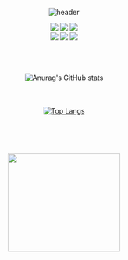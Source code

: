 <div align="center">

 
![header](https://capsule-render.vercel.app/api?type=waving&color=timeGradient&text=Wonseon&fontSize=200&fontColor=00000000&stroke=00FF00)

<div>
<img src="https://img.shields.io/badge/Java-000000?logo=Java&logoColor=white" />
<img src="https://img.shields.io/badge/Python-000000?logo=Python&logoColor=white" />
<img src="https://img.shields.io/badge/MySql-000000?style=flat&logo=MySQL&logoColor=white" />
<br/>
<img src="https://img.shields.io/badge/AWS-000000?style=flat&logo=Amazon AWS&logoColor=white" />
<img src="https://img.shields.io/badge/Spring-000000?style=flat&logo=Spring Boot&logoColor=white" />  
<img src="https://img.shields.io/badge/Docker-000000?style=flat&logo=Docker&logoColor=white" />  
</div>

<br/><br/><br/>
![Anurag's GitHub stats](https://github-readme-stats.vercel.app/api?username=thdefn&count_private=true&show_icons=true&bg_color=00000000)
<br/><br/><br/><br/>
[![Top Langs](https://github-readme-stats.vercel.app/api/top-langs/?username=thdefn&hide=Jupyter%20Notebook,javascript,html,css&layout=compact&theme=transparent)](https://github.com/anuraghazra/github-readme-stats)

<br/><br/><br/>

<img src="https://user-images.githubusercontent.com/80521474/213585703-d37d84af-2599-4758-b380-03deed4aeb38.gif" width="230" height="200" />  

</div>
